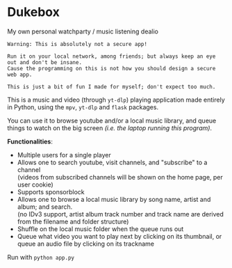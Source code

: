 # Dukebox
My own personal watchparty / music listening dealio

```
Warning: This is absolutely not a secure app!

Run it on your local network, among friends; but always keep an eye out and don't be insane.
Cause the programming on this is not how you should design a secure web app.

This is just a bit of fun I made for myself; don't expect too much.
```

This is a music and video (through `yt-dlp`) playing application made entirely in Python, using the `mpv`, `yt-dlp` and `flask` packages.

You can use it to browse youtube and/or a local music library, and queue things to watch on the big screen _(i.e. the laptop running this program)_.

__Functionalities__:
* Multiple users for a single player
* Allows one to search youtube, visit channels, and "subscribe" to a channel  
   (videos from subscribed channels will be shown on the home page, per user cookie)
* Supports sponsorblock
* Allows one to browse a local music library by song name, artist and album; and search.  
   (no IDv3 support, artist album track number and track name are derived from the filename and folder structure)
* Shuffle on the local music folder when the queue runs out
* Queue what video you want to play next by clicking on its thumbnail, or queue an audio file by clicking on its trackname

Run with `python app.py`
